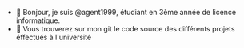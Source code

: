 - 👋 Bonjour, je suis @agent1999, étudiant en 3ème année de licence informatique.
- 👀 Vous trouverez sur mon git le code source des différents projets éffectués à l'université
